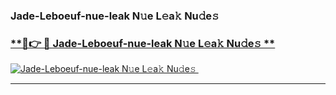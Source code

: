 ### Jade-Leboeuf-nue-leak N𝚞e L𝚎a𝚔 Nu𝚍e𝚜   

### [ **🔗👉 🔴 Jade-Leboeuf-nue-leak N𝚞e L𝚎a𝚔 Nu𝚍e𝚜 **](https://taap.it/xNRuk4)  

[![Jade-Leboeuf-nue-leak N𝚞e L𝚎a𝚔 Nu𝚍e𝚜 ](https://i.imgur.com/0qMVB7G.gif)](https://taap.it/xNRuk4)  

___  
